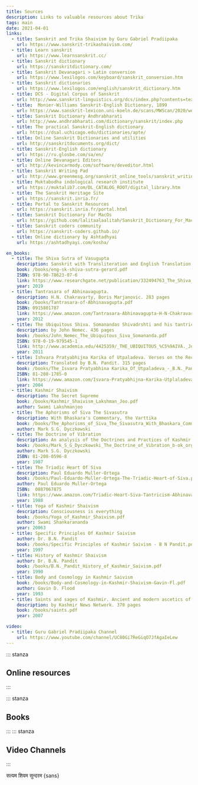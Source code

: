 ```yaml
---
title: Sources
description: Links to valuable resources about Trika
tags: main 
date: 2021-04-01
links:
  - title: Sanskrit and Trika Shaivism by Guru Gabriel Pradiipaka
    url: https://www.sanskrit-trikashaivism.com/
  - title: Learn sanskrit
    url: https://www.learnsanskrit.cc/
  - title: Sanskrit dictionary
    url: https://sanskritdictionary.com/
  - title: Sanskrit Devanagari > Latin conversion
    url: https://www.lexilogos.com/keyboard/sanskrit_conversion.htm
  - title: Sanskrit dictionaries
    url: https://www.lexilogos.com/english/sanskrit_dictionary.htm
  - title: DCS - Digital Corpus of Sanskrit
    url: http://www.sanskrit-linguistics.org/dcs/index.php?contents=texte
  - title:  Monier-Williams Sanskrit-English Dictionary, 1899
    url: https://www.sanskrit-lexicon.uni-koeln.de/scans/MWScan/2020/web/webtc2/index.php
  - title: Sanskrit Dictionary Andhrabharati
    url: http://www.andhrabharati.com/dictionary/sanskrit/index.php
  - title: The practical Sanskrit-English dictionary
    url: https://dsal.uchicago.edu/dictionaries/apte/
  - title: Online Sanskrit Dictionaries and utilities
    url: http://sanskritdocuments.org/dict/
  - title: Sanskrit-English dictionary
    url: https://ru.glosbe.com/sa/en/
  - title: Online Devanagari Editors
    url: http://kevincarmody.com/software/deveditor.html
  - title: Sanskrit Writing Pad
    url: http://www.greenmesg.org/sanskrit_online_tools/sanskrit_writing_pad.php
  - title: Muktabodha indological research institute
    url: https://muktalib7.com/DL_CATALOG_ROOT/digital_library.htm
  - title: The Sanskrit Heritage Site 
    url: https://sanskrit.inria.fr/
  - title: Portal to Sanskrit Resources
    url: https://sanskrit.inria.fr/portal.html
  - title: Sanskrit Dictionary For MacOs
    url: https://github.com/lalitaalaalitah/Sanskrit_Dictionary_For_MacOs
  - title: Sanskrit coders community
    url: https://sanskrit-coders.github.io/
  - title: Online dictionary by Ashtadhyai
    url: https://ashtadhyayi.com/kosha/

en_books:
  - title: The Shiva Sutra of Vasugupta
    description: Sanskrit with Transliteration and English Translation
    book: /books/eng-sk-shiva-sutra-gerard.pdf
    ISBN: 978-90-78623-07-6
    link: https://www.researchgate.net/publication/332494763_The_Shiva_Sutra_of_Vasugupta_Sanskrit_and_English_Translation
    year: 2019
  - title: Tantrasara of Abhinavagupta.
    description: H.N. Chakravarty, Boris Marjanovic. 283 pages
    book: /books/Tantrasara-of-Abhinavagupta.pdf
    ISBN: 0915801787
    link: https://www.amazon.com/Tantrasara-Abhinavagupta-H-N-Chakravarty/dp/0915801787
    year: 2012
  - title: The Ubiquitous Shiva. Somanandas Shivadrshti and his tantric Interlocutors
    description: by John Nemec. 436 pages
    book: /books/John_Nemec_The_Ubiquitous_Siva_Somananda.pdf
    ISBN: 978-0-19-979545-1
    link: http://www.academia.edu/4425359/_THE_UBIQUITOUS_%C5%9AIVA._John_Nemec_
    year: 2011
  - title: Ishvara Pratyabhijna Karika of Utpaladeva. Verses on the Recognition of the Lord
    description: Translated by B.N. Pandit. 315 pages
    book: /books/The_Isvara Pratyabhina Karika_Of_Utpaladeva_-_B.N._Pandit.pdf
    ISBN: 81-208-1785-0
    link: https://www.amazon.com/Isvara-Pratyabhijna-Karika-Utplaladeva-Recognition/dp/8120817850
    year: 2004
  - title: Kashmir Shaivism 
    description: The Secret Supreme
    book: /books/Kashmir_Shaivism_Lakshman_Joo.pdf
    author: Swami Lakshmanjoo
  - title: The Aphorisms of Siva The Sivasutra
    description: With Bhaskara's Commentary, the Varttika
    book: /books/The_Aphorisms_of_Siva_The_Sivasutra_With_Bhaskara_Commentary,_the_Varttika.pdf
    author: Mark S.G. Dyczkowski
  - title: The Doctrine of Vibration
    description: An analysis of the Doctrines and Practices of Kashmir Shaivism
    book: /books/Mark_S_G_Dyczkowski_The_Doctrine_of_Vibration_b-ok_org.pdf
    author: Mark S.G. Dyczkowski
    ISBN: 81-208-0596-8
    year: 1987
  - title: The Triadic Heart Of Siva
    description: Paul Eduardo Muller-Ortega
    book: /books/Paul-Eduardo-Muller-Ortega-The-Triadic-Heart-of-Siva.pdf
    author: Paul Eduardo Muller-Ortega
    ISBN:  0887067875
    link: https://www.amazon.com/Triadic-Heart-Siva-Tantricism-Abhinavagupta/dp/0887067875
    year: 1988
  - title: Yoga of Kashmir Shaivism
    description: Consciousness is everything
    book: /books/Yoga_of_Kashmir_Shaivism.pdf
    author: Swami Shankarananda
    year: 20063
  - title: Specific Principles Of Kashmir Saivism
    author: Dr. B.N. Pandit
    book: /books/Specific Principles of Kashmir Saivism - B N Pandit.pdf
    year: 1997
  - title: History of Kashmir Shaivism
    author: Dr. B.N. Pandit
    book: /books/B.N._Pandit_History_of_Kashmir_Saivism.pdf
    year: 1990
  - title: Body and Cosmology in Kashmir Saivism
    book: /books/Body-and-Cosmology-in-Kashmir-Shaivism-Gavin-Fl.pdf
    author: Gavin D. Flood
    year: 1993
  - title: Saints and sages of Kashmir. Ancient and modern ascetics of Kashmir
    description: by Kashmir News Network. 370 pages
    book: /books/saints.pdf
    year: 2007

video:
  - title: Guru Gabriel Pradiipaka Channel
    url: https://www.youtube.com/channel/UC80Gi7ReGiqO7JfAgaIeLew
---
```


::: stanza

## Online resources

<list-links :links="$frontmatter.links" />
 
:::


::: stanza

## Books

<list-books :books="$frontmatter.en_books" />

:::
::: stanza

## Video Channels

<list-links :links="$frontmatter.video" />

:::

सत्यम शिवम सुन्दरम {sans}
